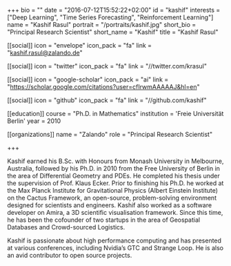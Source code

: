 +++
bio = ""
date = "2016-07-12T15:52:22+02:00"
id = "kashif"
interests = ["Deep Learning", "Time Series Forecasting", "Reinforcement Learning"]
name = "Kashif Rasul"
portrait = "/portraits/kashif.jpg"
short_bio = "Principal Research Scientist"
short_name = "Kashif"
title = "Kashif Rasul"

[[social]]
    icon = "envelope"
    icon_pack = "fa"
    link = "kashif.rasul@zalando.de"

[[social]]
    icon = "twitter"
    icon_pack = "fa"
    link = "//twitter.com/krasul"

[[social]]
    icon = "google-scholar"
    icon_pack = "ai"
    link = "https://scholar.google.com/citations?user=cfIrwmAAAAAJ&hl=en"

[[social]]
    icon = "github"
    icon_pack = "fa"
    link = "//github.com/kashif"

[[education]]
    course = "Ph.D. in Mathematics"
    institution = 'Freie Universität Berlin'
    year = 2010

[[organizations]]
    name = "Zalando"
    role = "Principal Research Scientist"

+++


Kashif earned his B.Sc. with Honours from Monash University in Melbourne, Australia, followed by his Ph.D. in 2010 from the Free University of Berlin in the area of Differential Geometry and PDEs. He completed his thesis under the supervision of Prof. Klaus Ecker. Prior to finishing his Ph.D. he worked at the Max Planck Institute for Gravitational Physics (Albert Einstein Institute) on the Cactus Framework, an open-source, problem-solving environment designed for scientists and engineers. Kashif also worked as a software developer on Amira, a 3D scientific visualisation framework. Since this time, he has been the cofounder of two startups in the area of Geospatial Databases and Crowd-sourced Logistics.
 
Kashif is passionate about high performance computing and has presented at various conferences, including Nvidia’s GTC and Strange Loop. He is also an avid contributor to open source projects.

